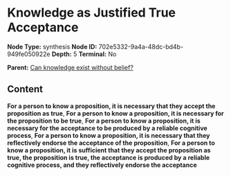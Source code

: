 # Knowledge as Justified True Acceptance

**Node Type:** synthesis
**Node ID:** 702e5332-9a4a-48dc-bd4b-949fe050922e
**Depth:** 5
**Terminal:** No

**Parent:** [Can knowledge exist without belief?](can-knowledge-exist-without-belief-antithesis-8518834c-27da-4e0b-84cf-bade29f2cbf1.md)

## Content

**For a person to know a proposition, it is necessary that they accept the proposition as true**, **For a person to know a proposition, it is necessary for the proposition to be true**, **For a person to know a proposition, it is necessary for the acceptance to be produced by a reliable cognitive process**, **For a person to know a proposition, it is necessary that they reflectively endorse the acceptance of the proposition**, **For a person to know a proposition, it is sufficient that they accept the proposition as true, the proposition is true, the acceptance is produced by a reliable cognitive process, and they reflectively endorse the acceptance**

